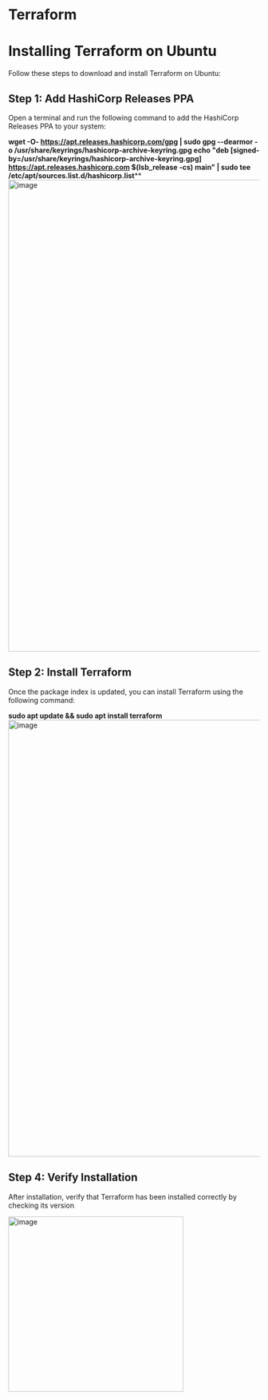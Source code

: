 # Terraform
# Installing Terraform on Ubuntu

Follow these steps to download and install Terraform on Ubuntu:

## Step 1: Add HashiCorp Releases PPA

Open a terminal and run the following command to add the HashiCorp Releases PPA to your system:

**wget -O- https://apt.releases.hashicorp.com/gpg | sudo gpg --dearmor -o /usr/share/keyrings/hashicorp-archive-keyring.gpg
echo "deb [signed-by=/usr/share/keyrings/hashicorp-archive-keyring.gpg] https://apt.releases.hashicorp.com $(lsb_release -cs) main" | sudo tee /etc/apt/sources.list.d/hashicorp.list****
<img width="945" alt="image" src="https://github.com/Faseeha001/Terraform/assets/169563689/e84fe68c-cb1a-4977-b648-c58b53276617">

## Step 2: Install Terraform
Once the package index is updated, you can install Terraform using the following command:

**sudo apt update && sudo apt install terraform**
<img width="875" alt="image" src="https://github.com/Faseeha001/Terraform/assets/169563689/7bc8de8c-ad2c-4fa2-b3f6-c2960880b83e">

## Step 4: Verify Installation
After installation, verify that Terraform has been installed correctly by checking its version

<img width="351" alt="image" src="https://github.com/Faseeha001/Terraform/assets/169563689/ecb16aa6-317d-4ffb-b2c8-a01c6a265bae">
